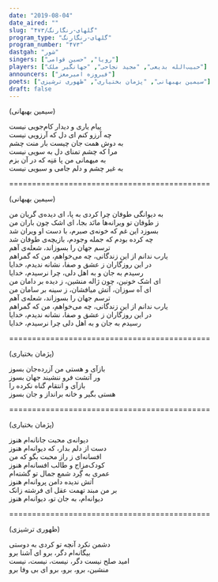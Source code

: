 ```yaml
---
date: "2019-08-04"
date_aired: ""
slug: "گلهای-رنگارنگ/۴۷۳"
program_type: "گلهای-رنگارنگ"
program_number: "۴۷۳"
dastgah: "شور"
singers: ["رویا", "حسین قوامی"]
players: ["حبیب‌الله بدیعی", "مجید نجاحی", "جهانگیر ملک"]
announcers: ["فیروزه امیرمعز"]
poets: ["سیمین بهبهانی", "پژمان بختیاری", "ظهوری ترشیزی"]
draft: false
---
```


(سیمین بهبهانی)  

پیام یاری و دیدار کام‌جویی نیست  
چه آرزو کنم ای دل که آرزویی نیست  
به دوش همت جان چیست بار منت چشم  
مرا که چشم تمنای دل به سویی نیست  
به میهمانی من پا مَنِه که در آن بزم  
به غیر چشم و دلم جامی و سبویی نیست  

============================================  

(سیمین بهبهانی)  

به دیوانگی طوفان چرا کردی به پا، ای دیده‌ی گریان من  
ز طوفان تو ویرانه‌ها مانَد بجا، ای اشک چون باران من  
بسوزد این غم كه خونه‌ی صبرم، با دست او ویران شد  
چه کرده بودم که جمله وجودم، بازیچه‌ی طوفان شد  
ترسم جهان را بسوزاند، شعله‌ی آهم  
یارب ندانم از این زندگانی، چه می‌خواهم، من که گمراهم  
در این روزگاران ز عشق و صفا، نشانه ندیدم، خدایا  
رسیدم به جان و به اهل دلی، چرا نرسیدم، خدایا  
ای اشک خونین، چون ژاله منشین، ز دیده بر دامان من  
ای آه سوزان، آتش میافشان، ز سینه بر سامان من  
ترسم جهان را بسوزاند، شعله‌ی آهم  
یارب ندانم از این زندگانی، چه می‌خواهم، من که گمراهم  
در این روزگاران ز عشق و صفا، نشانه ندیدم، خدایا  
رسیدم به جان و به اهل دلی چرا نرسیدم، خدایا  

============================================  

(پژمان بختیاری)  

بازآی و هستی من آزرده‌جان بسوز  
ور آتشت فرو ننشیند جهان بسوز  
بازآی و انتقام گناه نکرده را  
هستی بگیر و خانه برانداز و جان بسوز  

============================================  

(پژمان بختیاری)  

دیوانه‌ی محبت جانانه‌ام هنوز  
دست از دلم بدار، که دیوانه‌ام هنوز  
افسانه‌ای ز راز محبت بگو که من  
کودک‌مزاج و طالب افسانه‌ام هنوز  
عمری به گِرد شمع جمال تو گشته‌ام  
آتش ندیده دامن پروانه‌ام هنوز  
بر من مبند تهمت عقل ای فرشته زانک  
دیوانه‌ام، به جان تو، دیوانه‌ام هنوز  

============================================  

(ظهوری ترشیزی)  

دشمن نکرد آنچه تو کردی به دوستی  
بیگانه‌ام دگر، برو ای آشنا برو  
امید صلح نیست دگر، نیست، نیست، نیست  
منشین، برو، برو، برو ای بی وفا برو  
